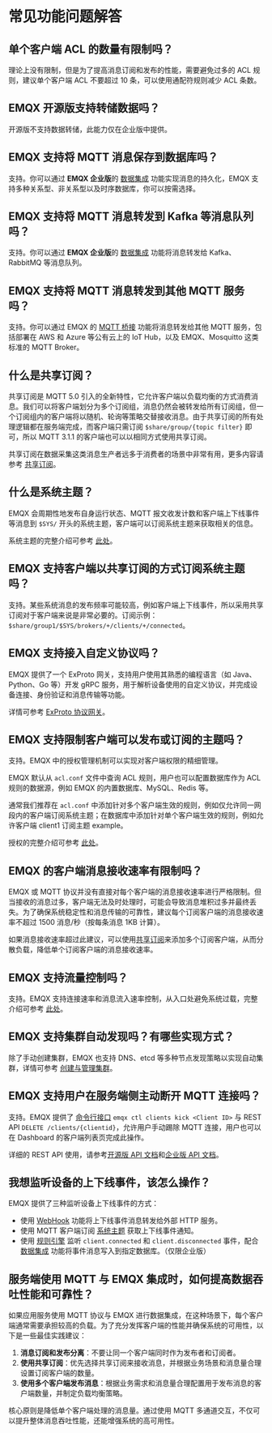# 常见功能问题解答

## 单个客户端 ACL 的数量有限制吗？

理论上没有限制，但是为了提高消息订阅和发布的性能，需要避免过多的 ACL 规则，建议单个客户端 ACL 不要超过 10 条，可以使用通配符规则减少 ACL 条数。

## EMQX 开源版支持转储数据吗？

开源版不支持数据转储，此能力仅在企业版中提供。

## EMQX 支持将 MQTT 消息保存到数据库吗？

支持。你可以通过 **EMQX 企业版**的 [数据集成](../data-integration/data-bridges.md) 功能实现消息的持久化，EMQX 支持多种关系型、非关系型以及时序数据库，你可以按需选择。

## EMQX 支持将 MQTT 消息转发到 Kafka 等消息队列吗？

支持。你可以通过 **EMQX 企业版**的 [数据集成](../data-integration/data-bridges.md) 功能将消息转发给 Kafka、RabbitMQ 等消息队列。

## EMQX 支持将 MQTT 消息转发到其他 MQTT 服务吗？

支持。你可以通过 EMQX 的 [MQTT 桥接](../data-integration/data-bridge-mqtt.md) 功能将消息转发给其他 MQTT 服务，包括部署在 AWS 和 Azure 等公有云上的 IoT Hub，以及 EMQX、Mosquitto 这类标准的 MQTT Broker。

## 什么是共享订阅？

共享订阅是 MQTT 5.0 引入的全新特性，它允许客户端以负载均衡的方式消费消息。我们可以将客户端划分为多个订阅组，消息仍然会被转发给所有订阅组，但一个订阅组内的客户端将以随机、轮询等策略交替接收消息。由于共享订阅的所有处理逻辑都在服务端完成，而客户端只需订阅 `$share/group/{topic filter}` 即可，所以 MQTT 3.1.1 的客户端也可以以相同方式使用共享订阅。

共享订阅在数据采集这类消息生产者远多于消费者的场景中非常有用，更多内容请参考 [共享订阅](../messaging/mqtt-shared-subscription.md)。

## 什么是系统主题？

EMQX 会周期性地发布自身运行状态、MQTT 报文收发计数和客户端上下线事件等消息到 `$SYS/` 开头的系统主题，客户端可以订阅系统主题来获取相关的信息。

系统主题的完整介绍可参考 [此处](../observability/mqtt-system-topics.md)。

## EMQX 支持客户端以共享订阅的方式订阅系统主题吗？

支持。某些系统消息的发布频率可能较高，例如客户端上下线事件，所以采用共享订阅对于客户端来说是非常必要的。订阅示例： `$share/group1/$SYS/brokers/+/clients/+/connected`。

## EMQX 支持接入自定义协议吗？

EMQX 提供了一个 ExProto 网关，支持用户使用其熟悉的编程语言（如 Java、Python、Go 等）开发 gRPC 服务，用于解析设备使用的自定义协议，并完成设备连接、身份验证和消息传输等功能。

详情可参考 [ExProto 协议网关](../gateway/exproto.md)。

## EMQX 支持限制客户端可以发布或订阅的主题吗？

支持。EMQX 中的授权管理机制可以实现对客户端权限的精细管理。

EMQX 默认从 `acl.conf` 文件中查询 ACL 规则，用户也可以配置数据库作为 ACL 规则的数据源，例如 EMQX 的内置数据库、MySQL、Redis 等。

通常我们推荐在 `acl.conf` 中添加针对多个客户端生效的规则，例如仅允许同一网段内的客户端订阅系统主题；在数据库中添加针对单个客户端生效的规则，例如允许客户端 client1 订阅主题 example。

授权的完整介绍可参考 [此处](../access-control/authz/authz.md)。

## EMQX 的客户端消息接收速率有限制吗？

EMQX 或 MQTT 协议并没有直接对每个客户端的消息接收速率进行严格限制。但当接收的消息过多，客户端无法及时处理时，可能会导致消息堆积过多并最终丢失。为了确保系统稳定性和消息传输的可靠性，建议每个订阅客户端的消息接收速率不超过 1500 消息/秒（按每条消息 1KB 计算）。

如果消息接收速率超过此建议，可以使用[共享订阅](../messaging/mqtt-shared-subscription.md)来添加多个订阅客户端，从而分散负载，降低单个订阅客户端的消息接收速率。

## EMQX 支持流量控制吗？

支持。EMQX 支持连接速率和消息流入速率控制，从入口处避免系统过载，完整介绍可参考 [此处](../rate-limit/rate-limit.md)。

## EMQX 支持集群自动发现吗？有哪些实现方式？

除了手动创建集群，EMQX 也支持 DNS、etcd 等多种节点发现策略以实现自动集群，详情可参考 [创建与管理集群](../deploy/cluster/create-cluster.md)。

## EMQX 支持用户在服务端侧主动断开 MQTT 连接吗？

支持。EMQX 提供了 [命令行接口](../admin/cli.md#clients) `emqx ctl clients kick <Client ID>` 与 REST API `DELETE /clients/{clientid}`，允许用户手动踢除 MQTT 连接，用户也可以在 Dashboard 的客户端列表页完成此操作。

详细的 REST API 使用，请参考[开源版 API 文档](https://docs.emqx.com/cn/emqx/v@CE_MINOR_VERSION@/admin/api-docs.html)和[企业版 API 文档](https://docs.emqx.com/cn/enterprise/v@EE_MINOR_VERSION@/admin/api-docs.html)。

## 我想监听设备的上下线事件，该怎么操作？

EMQX 提供了三种监听设备上下线事件的方式：

- 使用 [WebHook](../data-integration/data-bridge-webhook.md) 功能将上下线事件消息转发给外部 HTTP 服务。
- 使用 MQTT 客户端订阅 [系统主题](../observability/mqtt-system-topics.md) 获取上下线事件通知。
- 使用 [规则引擎](../data-integration/rules.md) 监听 `client.connected` 和 `client.disconnected` 事件，配合 [数据集成](../data-integration/data-bridges.md) 功能将事件消息写入到指定数据库。（仅限企业版）

## 服务端使用 MQTT 与 EMQX 集成时，如何提高数据吞吐性能和可靠性？

如果应用服务使用 MQTT 协议与 EMQX 进行数据集成，在这种场景下，每个客户端通常需要承担较高的负载。为了充分发挥客户端的性能并确保系统的可用性，以下是一些最佳实践建议：

1. **消息订阅和发布分离**：不要让同一个客户端同时作为发布者和订阅者。
2. **使用共享订阅**：优先选择共享订阅来接收消息，并根据业务场景和消息量合理设置订阅客户端的数量。
3. **使用多个客户端发布消息**：根据业务需求和消息量合理配置用于发布消息的客户端数量，并制定负载均衡策略。

核心原则是降低单个客户端处理的消息量。通过使用 MQTT 多通道交互，不仅可以提升整体消息吞吐性能，还能增强系统的高可用性。